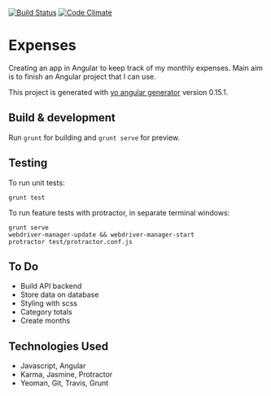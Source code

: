 [![Build Status](https://travis-ci.org/dwatson62/expenses.svg?branch=master)](https://travis-ci.org/dwatson62/expenses) [![Code Climate](https://codeclimate.com/github/dwatson62/expenses/badges/gpa.svg)](https://codeclimate.com/github/dwatson62/expenses)

# Expenses

Creating an app in Angular to keep track of my monthly expenses. Main aim is to finish an Angular project that I can use.

This project is generated with [yo angular generator](https://github.com/yeoman/generator-angular)
version 0.15.1.

## Build & development

Run `grunt` for building and `grunt serve` for preview.

## Testing

To run unit tests:

```grunt test```

To run feature tests with protractor, in separate terminal windows:

```
grunt serve
webdriver-manager-update && webdriver-manager-start
protractor test/protractor.conf.js
```

## To Do

- Build API backend
- Store data on database
- Styling with scss
- Category totals
- Create months

## Technologies Used

- Javascript, Angular
- Karma, Jasmine, Protractor
- Yeoman, Git, Travis, Grunt
